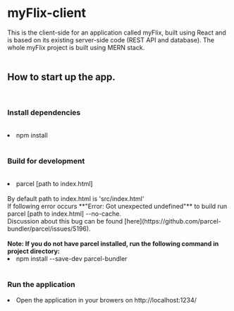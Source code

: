 # myFlix-client

This is the client-side for an application called myFlix, built using React and is based on its existing
server-side code (REST API and database). The whole myFlix project is built using MERN stack.
<br><br>
<h2>How to start up the app.</h2>
<br>
<h3>Install dependencies</h3>
<br>
<li>npm install</li>
<br>
<h3>Build for development</h3>
<br>
<li>parcel [path to index.html]</li>
<br>
By default path to index.html is 'src/index.html'
<br>
If following error occurs **"Error: Got unexpected undefined"**
to build run parcel [path to index.html] --no-cache.
<br>
Discussion about this bug can be found [here](https://github.com/parcel-bundler/parcel/issues/5196).
<br><br>
<b>Note: If you do not have parcel installed, run the following command in project directory:</b>
  <br>
  <li>npm install --save-dev parcel-bundler</li>
  <br>
<h3>Run the application</h3>
<li>Open the application in your browers on http://localhost:1234/</li>
